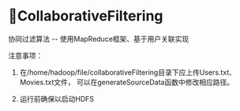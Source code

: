 # 🔭CollaborativeFiltering

协同过滤算法 -- 使用MapReduce框架、基于用户关联实现

注意事项：

1. 在/home/hadoop/file/collaborativeFiltering目录下应上传Users.txt、Movies.txt文件，
可以在generateSourceData函数中修改相应路径。

2. 运行前确保以启动HDFS

